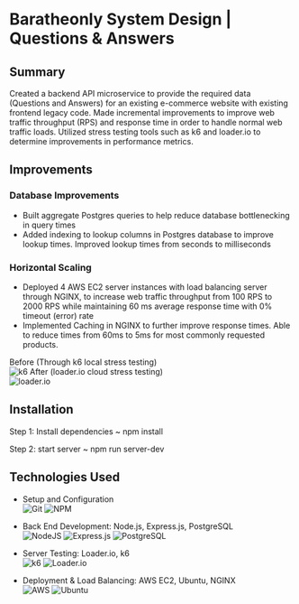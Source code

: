 # Baratheonly System Design | Questions & Answers

## Summary

Created a backend API microservice to provide the required data (Questions and Answers) for an existing e-commerce website with existing frontend legacy code. Made incremental improvements to improve web traffic throughput (RPS) and response time in order to handle normal web traffic loads. Utilized stress testing tools such as k6 and loader.io to determine improvements in performance metrics.

## Improvements

### Database Improvements

- Built aggregate Postgres queries to help reduce database bottlenecking in query times
- Added indexing to lookup columns in Postgres database to improve lookup times. Improved lookup times from seconds to milliseconds

### Horizontal Scaling

- Deployed 4 AWS EC2 server instances with load balancing server through NGINX, to increase web traffic throughput from 100 RPS to 2000 RPS while maintaining 60 ms average response time with 0% timeout (error) rate
- Implemented Caching in NGINX to further improve response times. Able to reduce times from 60ms to 5ms for most commonly requested products.

Before (Through k6 local stress testing) \
![k6](https://ibb.co/pX4nywX)
After (loader.io cloud stress testing) \
![loader.io](https://ibb.co/KjGnGtg)

## Installation

Step 1: Install dependencies ~ npm install

Step 2: start server ~ npm run server-dev

## Technologies Used

- Setup and Configuration \
  ![Git](https://img.shields.io/badge/git-%23F05033.svg?style=for-the-badge&logo=git&logoColor=white)
  ![NPM](https://img.shields.io/badge/NPM-%23000000.svg?style=for-the-badge&logo=npm&logoColor=white)

- Back End Development: Node.js, Express.js, PostgreSQL \
  ![NodeJS](https://img.shields.io/badge/node.js-6DA55F?style=for-the-badge&logo=node.js&logoColor=white)
  ![Express.js](https://img.shields.io/badge/express.js-%23404d59.svg?style=for-the-badge&logo=express&logoColor=%2361DAFB)
  ![PostgreSQL](https://img.shields.io/badge/PostgreSQL-SQL-9cf)

- Server Testing: Loader.io, k6 \
  ![k6](https://img.shields.io/badge/k6-local-blue)
  ![Loader.io](https://img.shields.io/badge/loader.io-cloud-blue)

- Deployment & Load Balancing: AWS EC2, Ubuntu, NGINX \
  ![AWS](https://img.shields.io/badge/AWS-%23FF9900.svg?style=for-the-badge&logo=amazon-aws&logoColor=white)
  ![Ubuntu](https://img.shields.io/badge/Ubuntu-E95420?style=for-the-badge&logo=ubuntu&logoColor=white)
